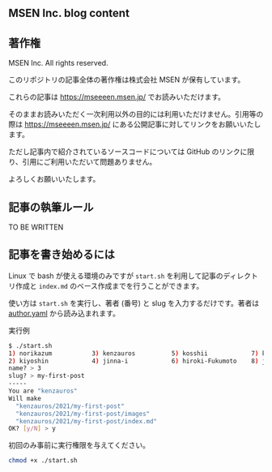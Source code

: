 MSEN Inc. blog content
---


## 著作権

MSEN Inc. All rights reserved.

このリポジトリの記事全体の著作権は株式会社 MSEN が保有しています。

これらの記事は https://mseeeen.msen.jp/ でお読みいただけます。

そのままお読みいただく一次利用以外の目的には利用いただけません。引用等の際は https://mseeeen.msen.jp/ にある公開記事に対してリンクをお願いいたします。

ただし記事内で紹介されているソースコードについては GitHub のリンクに限り、引用にご利用いただいて問題ありません。

よろしくお願いいたします。


## 記事の執筆ルール

TO BE WRITTEN


## 記事を書き始めるには

Linux で bash が使える環境のみですが `start.sh` を利用して記事のディレクトリ作成と `index.md` のベース作成までを行うことができます。

使い方は `start.sh` を実行し、著者 (番号) と slug を入力するだけです。著者は [author.yaml](author.yaml) から読み込まれます。

実行例

```sh
$ ./start.sh 
1) norikazum           3) kenzauros          5) kosshii            7) k-so16             9) kohei-iwamoto-wa
2) kiyoshin            4) jinna-i            6) hiroki-Fukumoto    8) junya-gera        10) linkohta
name? > 3
slug? > my-first-post
-----
You are "kenzauros"
Will make
  "kenzauros/2021/my-first-post"
  "kenzauros/2021/my-first-post/images"
  "kenzauros/2021/my-first-post/index.md"
OK? [y/N] > y
```

初回のみ事前に実行権限を与えてください。

```sh
chmod +x ./start.sh
```
